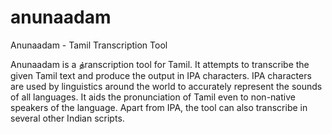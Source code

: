 anunaadam
=========

Anunaadam - Tamil Transcription Tool

Anunaadam is a த்ranscription tool for Tamil. It attempts to transcribe the given Tamil text and produce the output in IPA characters. IPA characters are used by linguistics around the world to accurately represent the sounds of all languages. It aids the pronunciation of Tamil even to non-native speakers of the language. Apart from IPA, the tool can also transcribe in several other Indian scripts.
